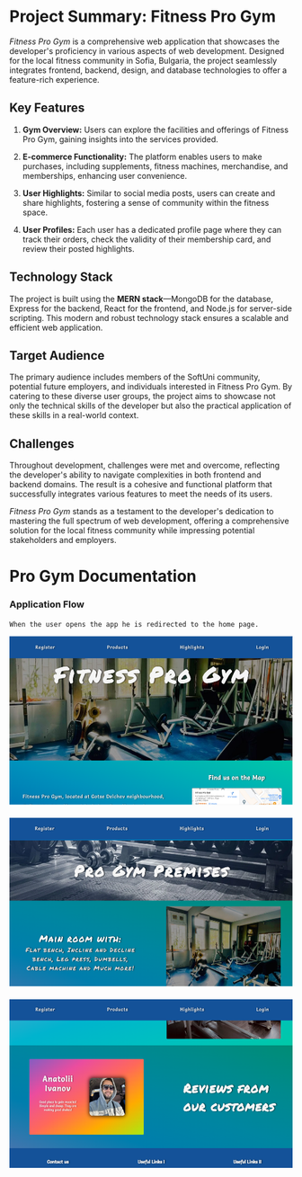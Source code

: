# Project Summary: Fitness Pro Gym

*Fitness Pro Gym* is a comprehensive web application that showcases the developer's proficiency in various aspects of web development. Designed for the local fitness community in Sofia, Bulgaria, the project seamlessly integrates frontend, backend, design, and database technologies to offer a feature-rich experience.

## Key Features

1. **Gym Overview:** Users can explore the facilities and offerings of Fitness Pro Gym, gaining insights into the services provided.

2. **E-commerce Functionality:** The platform enables users to make purchases, including supplements, fitness machines, merchandise, and memberships, enhancing user convenience.

3. **User Highlights:** Similar to social media posts, users can create and share highlights, fostering a sense of community within the fitness space.

4. **User Profiles:** Each user has a dedicated profile page where they can track their orders, check the validity of their membership card, and review their posted highlights.

## Technology Stack

The project is built using the **MERN stack**—MongoDB for the database, Express for the backend, React for the frontend, and Node.js for server-side scripting. This modern and robust technology stack ensures a scalable and efficient web application.

## Target Audience

The primary audience includes members of the SoftUni community, potential future employers, and individuals interested in Fitness Pro Gym. By catering to these diverse user groups, the project aims to showcase not only the technical skills of the developer but also the practical application of these skills in a real-world context.

## Challenges

Throughout development, challenges were met and overcome, reflecting the developer's ability to navigate complexities in both frontend and backend domains. The result is a cohesive and functional platform that successfully integrates various features to meet the needs of its users.

*Fitness Pro Gym* stands as a testament to the developer's dedication to mastering the full spectrum of web development, offering a comprehensive solution for the local fitness community while impressing potential stakeholders and employers.

# Pro Gym Documentation
### Application Flow
    When the user opens the app he is redirected to the home page.
<p align="center">
    <img height="300em" src="https://github.com/PowerCell46/Fitness-Pro-Gym-React-Project/blob/master/screenshots/HomePage.PNG" alt="homePage.jpg" style="margin-bottom: 20px;"/>
    <img height="300em" src="https://github.com/PowerCell46/Fitness-Pro-Gym-React-Project/blob/master/screenshots/HomePage2.PNG" alt="homePage2.jpg" style="margin-bottom: 20px;"/>
    <img height="300em" src="https://github.com/PowerCell46/Fitness-Pro-Gym-React-Project/blob/master/screenshots/HomePage-Reviews.PNG" alt="homePage3.jpg" style="margin-bottom: 10px;"/>
</p>

